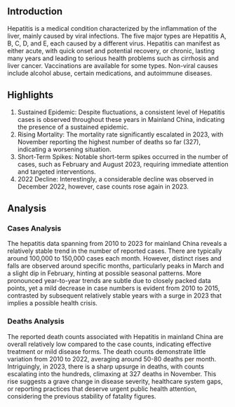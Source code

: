 ## Introduction

Hepatitis is a medical condition characterized by the inflammation of the liver, mainly caused by viral infections. The five major types are Hepatitis A, B, C, D, and E, each caused by a different virus. Hepatitis can manifest as either acute, with quick onset and potential recovery, or chronic, lasting many years and leading to serious health problems such as cirrhosis and liver cancer. Vaccinations are available for some types. Non-viral causes include alcohol abuse, certain medications, and autoimmune diseases.


## Highlights

1. Sustained Epidemic: Despite fluctuations, a consistent level of Hepatitis cases is observed throughout these years in Mainland China, indicating the presence of a sustained epidemic. <br/>
2. Rising Mortality: The mortality rate significantly escalated in 2023, with November reporting the highest number of deaths so far (327), indicating a worsening situation. <br/>
3. Short-Term Spikes: Notable short-term spikes occurred in the number of cases, such as February and August 2023, requiring immediate attention and targeted interventions. <br/>
4. 2022 Decline: Interestingly, a considerable decline was observed in December 2022, however, case counts rose again in 2023.

## Analysis

### Cases Analysis
The hepatitis data spanning from 2010 to 2023 for mainland China reveals a relatively stable trend in the number of reported cases. There are typically around 100,000 to 150,000 cases each month. However, distinct rises and falls are observed around specific months, particularly peaks in March and a slight dip in February, hinting at possible seasonal patterns. More pronounced year-to-year trends are subtle due to closely packed data points, yet a mild decrease in case numbers is evident from 2010 to 2015, contrasted by subsequent relatively stable years with a surge in 2023 that implies a possible health crisis.

### Deaths Analysis
The reported death counts associated with Hepatitis in mainland China are overall relatively low compared to the case counts, indicating effective treatment or mild disease forms. The death counts demonstrate little variation from 2010 to 2022, averaging around 50-80 deaths per month. Intriguingly, in 2023, there is a sharp upsurge in deaths, with counts escalating into the hundreds, climaxing at 327 deaths in November. This rise suggests a grave change in disease severity, healthcare system gaps, or reporting practices that deserve urgent public health attention, considering the previous stability of fatality figures.
